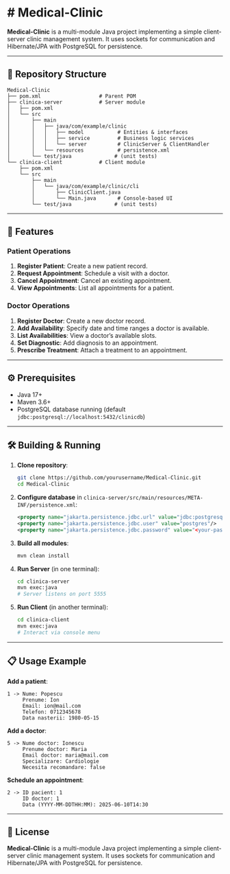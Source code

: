 # # Medical-Clinic

**Medical-Clinic** is a multi-module Java project implementing a simple client-server clinic management system. It uses sockets for communication and Hibernate/JPA with PostgreSQL for persistence.

---

## 📂 Repository Structure

```text
Medical-Clinic
├── pom.xml                   # Parent POM
├── clinica-server            # Server module
│   ├── pom.xml
│   └── src
│       ├── main
│       │   ├── java/com/example/clinic
│       │   │   ├── model           # Entities & interfaces
│       │   │   ├── service         # Business logic services
│       │   │   └── server          # ClinicServer & ClientHandler
│       │   └── resources           # persistence.xml
│       └── test/java              # (unit tests)
└── clinica-client            # Client module
    ├── pom.xml
    └── src
        ├── main
        │   └── java/com/example/clinic/cli
        │       ├── ClinicClient.java
        │       └── Main.java       # Console-based UI
        └── test/java              # (unit tests)
```

---

## 🚀 Features

### Patient Operations

1. **Register Patient**: Create a new patient record.
2. **Request Appointment**: Schedule a visit with a doctor.
3. **Cancel Appointment**: Cancel an existing appointment.
4. **View Appointments**: List all appointments for a patient.

### Doctor Operations

1. **Register Doctor**: Create a new doctor record.
2. **Add Availability**: Specify date and time ranges a doctor is available.
3. **List Availabilities**: View a doctor’s available slots.
4. **Set Diagnostic**: Add diagnosis to an appointment.
5. **Prescribe Treatment**: Attach a treatment to an appointment.
---

## ⚙️ Prerequisites

* Java 17+
* Maven 3.6+
* PostgreSQL database running (default `jdbc:postgresql://localhost:5432/clinicdb`)

---

## 🛠️ Building & Running

1. **Clone repository**:

   ```bash
   git clone https://github.com/yourusername/Medical-Clinic.git
   cd Medical-Clinic
   ```

2. **Configure database** in `clinica-server/src/main/resources/META-INF/persistence.xml`:

   ```xml
   <property name="jakarta.persistence.jdbc.url" value="jdbc:postgresql://localhost:5432/clinicdb"/>
   <property name="jakarta.persistence.jdbc.user" value="postgres"/>
   <property name="jakarta.persistence.jdbc.password" value="<your-password>"/>
   ```

3. **Build all modules**:

   ```bash
   mvn clean install
   ```

4. **Run Server** (in one terminal):

   ```bash
   cd clinica-server
   mvn exec:java
   # Server listens on port 5555
   ```

5. **Run Client** (in another terminal):

   ```bash
   cd clinica-client
   mvn exec:java
   # Interact via console menu
   ```

---

## 📋 Usage Example

**Add a patient**:

```
1 -> Nume: Popescu
     Prenume: Ion
     Email: ion@mail.com
     Telefon: 0712345678
     Data nasterii: 1980-05-15
```

**Add a doctor**:

```
5 -> Nume doctor: Ionescu
     Prenume doctor: Maria
     Email doctor: maria@mail.com
     Specializare: Cardiologie
     Necesita recomandare: false
```

**Schedule an appointment**:

```
2 -> ID pacient: 1
     ID doctor: 1
     Data (YYYY-MM-DDTHH:MM): 2025-06-10T14:30
```

---

## 📄 License

**Medical-Clinic** is a multi-module Java project implementing a simple client-server clinic management system. It uses sockets for communication and Hibernate/JPA with PostgreSQL for persistence.
